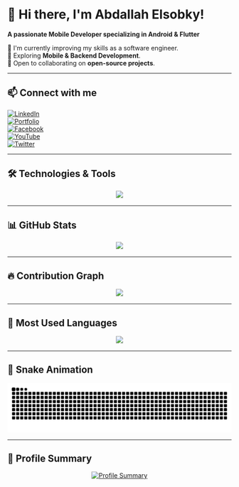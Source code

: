 # 👋 Hi there, I'm Abdallah Elsobky!  
**A passionate Mobile Developer specializing in Android & Flutter**  

🚀 I'm currently improving my skills as a software engineer.  
🌱 Exploring **Mobile & Backend Development**.  
🤝 Open to collaborating on **open-source projects**.  

---

## 📫 Connect with me  

[![LinkedIn](https://img.shields.io/badge/LinkedIn-blue?style=flat&logo=linkedin&labelColor=blue)](https://www.linkedin.com/in/abdallah-elsobky-5150701a6/)  
[![Portfolio](https://img.shields.io/badge/Portfolio-blue?style=flat&logo=dev.to&labelColor=0D47A1)](https://abdullah-elsobky.web.app)  
[![Facebook](https://img.shields.io/badge/Facebook-blue?style=flat&logo=facebook&labelColor=blue)](https://www.facebook.com/profile.php?id=100014756283139)  
[![YouTube](https://img.shields.io/badge/YouTube-red?style=flat&logo=youtube&labelColor=red)](https://www.youtube.com/@Abdallah_Elsobky)  
[![Twitter](https://img.shields.io/twitter/follow/tarekalabd?label=Follow%20me)](https://x.com/AbdallahElsobk4)  

---

## 🛠️ Technologies & Tools  

<p align="center">
  <img src="https://skillicons.dev/icons?i=kotlin,java,androidstudio,flutter,dart,git,github,sqlite,mysql,compose,postman,firebase,figma" />
</p>

---

## 📊 GitHub Stats  

<p align="center">
  <a href="https://github.com/Abdallah-Elsobky">
    <img src="https://github-readme-stats.vercel.app/api?username=Abdallah-Elsobky&count_private=true&theme=default&show_icons=true&&title_color=fff&icon_color=79ff97&text_color=9f9f9f&bg_color=151515" />
  </a>
</p>

---

## 🔥 Contribution Graph  

<p align="center">
  <img src="https://github-readme-activity-graph.vercel.app/graph?username=Abdallah-Elsobky&theme=github-dark&hide_border=true" />
</p>

---

## 📌 Most Used Languages  

<p align="center">
  <a href="https://github.com/Abdallah-Elsobky">
    <img src="https://github-readme-stats.vercel.app/api/top-langs?username=Abdallah-Elsobky&locale=en&hide_title=false&layout=compact&card_width=320&langs_count=5&theme=dracula&hide_border=false&count_private=true&theme=default&show_icons=true&&title_color=fff&icon_color=79ff97&text_color=9f9f9f&bg_color=151515" />
  </a>
</p>

---

## 🐍 Snake Animation  

<p align="center">
  <img src="https://github.com/Abdallah-Elsobky/Abdallah-Elsobky/blob/output/snake.svg" />
</p>

---

## 📜 Profile Summary  

<p align="center">
  <a href="https://github.com/Abdallah-Elsobky">
    <img src="https://github-profile-summary-cards.vercel.app/api/cards/profile-details?username=Abdallah-Elsobky&theme=github_dark" alt="Profile Summary" />
  </a>
</p>
